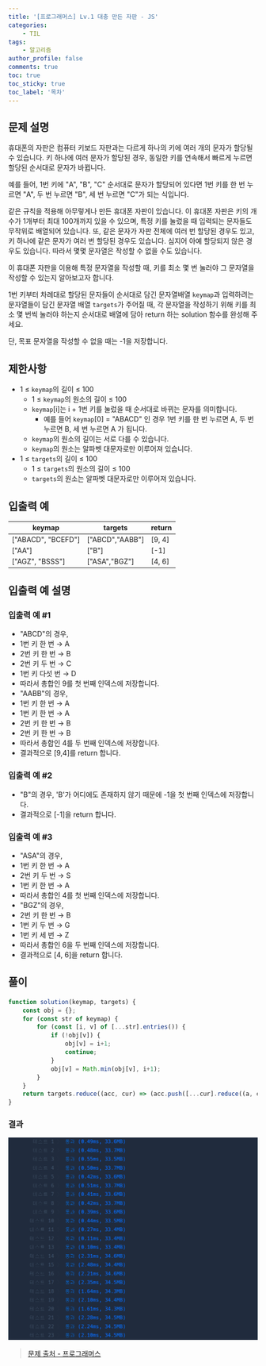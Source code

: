 ```yaml
---
title: '[프로그래머스] Lv.1 대충 만든 자판 - JS'
categories:
    - TIL
tags:
    - 알고리즘
author_profile: false
comments: true
toc: true
toc_sticky: true
toc_label: '목차'
---
```


## 문제 설명
휴대폰의 자판은 컴퓨터 키보드 자판과는 다르게 하나의 키에 여러 개의 문자가 할당될 수 있습니다. 키 하나에 여러 문자가 할당된 경우, 동일한 키를 연속해서 빠르게 누르면 할당된 순서대로 문자가 바뀝니다.

예를 들어, 1번 키에 "A", "B", "C" 순서대로 문자가 할당되어 있다면 1번 키를 한 번 누르면 "A", 두 번 누르면 "B", 세 번 누르면 "C"가 되는 식입니다.

같은 규칙을 적용해 아무렇게나 만든 휴대폰 자판이 있습니다. 이 휴대폰 자판은 키의 개수가 1개부터 최대 100개까지 있을 수 있으며, 특정 키를 눌렀을 때 입력되는 문자들도 무작위로 배열되어 있습니다. 또, 같은 문자가 자판 전체에 여러 번 할당된 경우도 있고, 키 하나에 같은 문자가 여러 번 할당된 경우도 있습니다. 심지어 아예 할당되지 않은 경우도 있습니다. 따라서 몇몇 문자열은 작성할 수 없을 수도 있습니다.

이 휴대폰 자판을 이용해 특정 문자열을 작성할 때, 키를 최소 몇 번 눌러야 그 문자열을 작성할 수 있는지 알아보고자 합니다.

1번 키부터 차례대로 할당된 문자들이 순서대로 담긴 문자열배열 `keymap`과 입력하려는 문자열들이 담긴 문자열 배열 `targets`가 주어질 때, 각 문자열을 작성하기 위해 키를 최소 몇 번씩 눌러야 하는지 순서대로 배열에 담아 return 하는 solution 함수를 완성해 주세요.

단, 목표 문자열을 작성할 수 없을 때는 -1을 저장합니다.

## 제한사항
* 1 ≤ `keymap`의 길이 ≤ 100
  * 1 ≤ `keymap`의 원소의 길이 ≤ 100
  * `keymap`[i]는 i + 1번 키를 눌렀을 때 순서대로 바뀌는 문자를 의미합니다.
    * 예를 들어 `keymap`[0] = "ABACD" 인 경우 1번 키를 한 번 누르면 A, 두 번 누르면 B, 세 번 누르면 A 가 됩니다.
  * `keymap`의 원소의 길이는 서로 다를 수 있습니다.
  * `keymap`의 원소는 알파벳 대문자로만 이루어져 있습니다.
* 1 ≤ `targets`의 길이 ≤ 100
  * 1 ≤ `targets`의 원소의 길이 ≤ 100
  * `targets`의 원소는 알파벳 대문자로만 이루어져 있습니다.

## 입출력 예

| keymap             	| targets         	| return 	|
|--------------------	|-----------------	|--------	|
| ["ABACD", "BCEFD"] 	| ["ABCD","AABB"] 	| [9, 4] 	|
| ["AA"]             	| ["B"]           	| [-1]   	|
| ["AGZ", "BSSS"]    	| ["ASA","BGZ"]   	| [4, 6] 	|

## 입출력 예 설명
### 입출력 예 #1
* "ABCD"의 경우,
* 1번 키 한 번 → A
* 2번 키 한 번 → B
* 2번 키 두 번 → C
* 1번 키 다섯 번 → D
* 따라서 총합인 9를 첫 번째 인덱스에 저장합니다.
* "AABB"의 경우,
* 1번 키 한 번 → A
* 1번 키 한 번 → A
* 2번 키 한 번 → B
* 2번 키 한 번 → B
* 따라서 총합인 4를 두 번째 인덱스에 저장합니다.
* 결과적으로 [9,4]를 return 합니다.

### 입출력 예 #2
* "B"의 경우, 'B'가 어디에도 존재하지 않기 때문에 -1을 첫 번째 인덱스에 저장합니다.
* 결과적으로 [-1]을 return 합니다.

### 입출력 예 #3
* "ASA"의 경우,
* 1번 키 한 번 → A
* 2번 키 두 번 → S
* 1번 키 한 번 → A
* 따라서 총합인 4를 첫 번째 인덱스에 저장합니다.
* "BGZ"의 경우,
* 2번 키 한 번 → B
* 1번 키 두 번 → G
* 1번 키 세 번 → Z
* 따라서 총합인 6을 두 번째 인덱스에 저장합니다.
* 결과적으로 [4, 6]을 return 합니다.

## 풀이
```javascript
function solution(keymap, targets) {
    const obj = {};
    for (const str of keymap) {
        for (const [i, v] of [...str].entries()) {
            if (!obj[v]) {
                obj[v] = i+1;
                continue;
            }
            obj[v] = Math.min(obj[v], i+1);
        }
    }
    return targets.reduce((acc, cur) => (acc.push([...cur].reduce((a, c) => a + obj[c], 0) || -1), acc), []);
}
```

### 결과
![result](/assets/images/2023/09/14/algorithm-67-result.png)

>[문제 출처 - 프로그래머스](https://school.programmers.co.kr/learn/courses/30/lessons/160586)